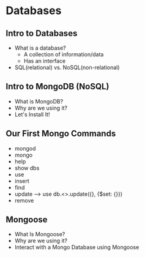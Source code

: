 # Databases

## Intro to Databases
* What is a database?
    * A collection of information/data
    * Has an interface
* SQL(relational) vs. NoSQL(non-relational)


## Intro to MongoDB (NoSQL)
* What is MongoDB?
* Why are we using it?
* Let's Install It!

## Our First Mongo Commands
* mongod
* mongo
* help
* show dbs
* use
* insert
* find
* update --> use db.<>.update({<whichOne>}, {$set: {<newProperties>}})
* remove

## Mongoose
* What Is Mongoose?
* Why are we using it?
* Interact with a Mongo Database using Mongoose
